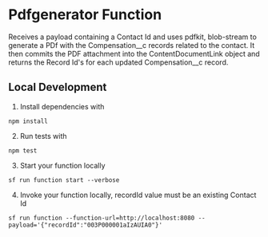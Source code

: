 # Pdfgenerator Function

Receives a payload containing a Contact Id and uses pdfkit, blob-stream to generate a PDf with the Compensation__c records related to the contact. It then commits the PDF attachment into the ContentDocumentLink object and returns the Record Id's for each updated Compensation__c record.

## Local Development

1. Install dependencies with

```
npm install
```

2. Run tests with

```
npm test
```

3. Start your function locally

```
sf run function start --verbose
```

4. Invoke your function locally, recordId value must be an existing Contact Id

```
sf run function --function-url=http://localhost:8080 --payload='{"recordId":"003P000001aIzAUIA0"}'
```

